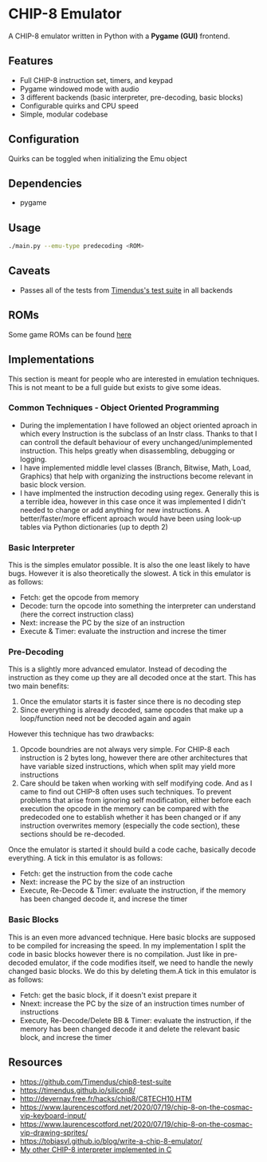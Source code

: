 # CHIP-8 Emulator
A CHIP-8 emulator written in Python with a **Pygame (GUI)** frontend.

## Features
- Full CHIP-8 instruction set, timers, and keypad
- Pygame windowed mode with audio
- 3 different backends (basic interpreter, pre-decoding, basic blocks)
- Configurable quirks and CPU speed
- Simple, modular codebase


## Configuration
Quirks can be toggled when initializing the Emu object

## Dependencies
- pygame

## Usage
```bash
./main.py --emu-type predecoding <ROM>
```

## Caveats
- Passes all of the tests from [Timendus's test suite](https://github.com/Timendus/chip8-test-suite) in all backends

## ROMs
Some game ROMs can be found [here](https://github.com/kripod/chip8-roms)

## Implementations
This section is meant for people who are interested in emulation techniques. This is not meant to be a full guide but exists to give some ideas.

### Common Techniques - Object Oriented Programming
- During the implementation I have followed an object oriented aproach in which every Instruction is the subclass of an Instr class. Thanks to that I can controll the default behaviour of every unchanged/unimplemented instruction. This helps greatly when disassembling, debugging or logging.
- I have implemented middle level classes (Branch, Bitwise, Math, Load, Graphics) that help with organizing the instructions become relevant in basic block version.
- I have implmented the instruction decoding using regex. Generally this is a terrible idea, however in this case once it was implemented I didn't needed to change or add anything for new instructions. A better/faster/more efficent aproach would have been using look-up tables via Python dictionaries (up to depth 2)

### Basic Interpreter
This is the simples emulator possible. It is also the one least likely to have bugs. However it is also theoretically the slowest. A tick in this emulator is as follows:
- Fetch: get the opcode from memory
- Decode: turn the opcode into something the interpreter can understand (here the correct instruction class)
- Next: increase the PC by the size of an instruction
- Execute & Timer: evaluate the instruction and increse the timer

### Pre-Decoding
This is a slightly more advanced emulator. Instead of decoding the instruction as they come up they are all decoded once at the start. This has two main benefits:
1. Once the emulator starts it is faster since there is no decoding step
2. Since everything is already decoded, same opcodes that make up a loop/function need not be decoded again and again

However this technique has two drawbacks:
1. Opcode boundries are not always very simple. For CHIP-8 each instruction is 2 bytes long, however there are other architectures that have variable sized instructions, which when split may yield more instructions
2. Care should be taken when working with self modifying code. And as I came to find out CHIP-8 often uses such techniques. To prevent problems that arise from ignoring self modification, either before each execution the opcode in the memory can be compared with the predecoded one to establish whether it has been changed or if any instruction overwrites memory (especially the code section), these sections should be re-decoded.

Once the emulator is started it should build a code cache, basically decode everything. A tick in this emulator is as follows:
- Fetch: get the instruction from the code cache
- Next: increase the PC by the size of an instruction
- Execute, Re-Decode & Timer: evaluate the instruction, if the memory has been changed decode it, and increse the timer

### Basic Blocks
This is an even more advanced technique. Here basic blocks are supposed to be compiled for increasing the speed. In my implementation I split the code in basic blocks however there is no compilation. Just like in pre-decoded emulator, if the code modifies itself, we need to handle the newly changed basic blocks. We do this by deleting them.A tick in this emulator is as follows:
- Fetch: get the basic block, if it doesn't exist prepare it
- Nnext: increase the PC by the size of an instruction times number of instructions
- Execute, Re-Decode/Delete BB & Timer: evaluate the instruction, if the memory has been changed decode it and delete the relevant basic block, and increse the timer

## Resources
- https://github.com/Timendus/chip8-test-suite
- https://timendus.github.io/silicon8/
- http://devernay.free.fr/hacks/chip8/C8TECH10.HTM
- https://www.laurencescotford.net/2020/07/19/chip-8-on-the-cosmac-vip-keyboard-input/
- https://www.laurencescotford.net/2020/07/19/chip-8-on-the-cosmac-vip-drawing-sprites/
- https://tobiasvl.github.io/blog/write-a-chip-8-emulator/
- [My other CHIP-8 interpreter implemented in C](https://github.com/alpberkman/chip8c)